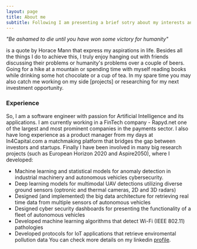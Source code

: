 ```yaml
---
layout: page
title: About me
subtitle: Following I am presenting a brief sotry about my interests and professional experience
---
```


*"Be ashamed to die until you have won some victory for humanity"*

is a quote by Horace Mann that express my aspirations in life. Besides all the things I do to achieve this, I truly enjoy hanging out with friends discussing their problems or humanity's problems over a couple of beers. Going for a hike at a mountain or spending time with myself reading books while drinking some hot chocolate or a cup of tea. In my spare time you may also catch me working on my side [projects] or researching for my next investment opportunity. 

### Experience
So, I am a software engineer with passion for Artificial Intelligence and its applications. I am currently working in a FinTech company - Rapyd.net one of the largest and most prominent companies in the payments sector. I also have long experience as a product manager from my days at In4Capital.com a matchmaking platform that bridges the gap between investors and startups. Finally I have been involved in many big research projects (such as European Horizon 2020 and Aspire2050), where I developed:

- Machine learning and statistical models for anomaly detection in industrial machinery and autonomous vehicles cybersecurity.
- Deep learning models for multimodal UAV detections utilizing diverse ground sensors (optronic and thermal cameras, 2D and 3D radars)
- Designed (and implemented) the big data architecture for retrieving real time data from multiple sensors of autonomous vehicles
- Designed cyber security dashboards for presenting the functionality of a fleet of autonomous vehicles
- Developed machine learning algorithms that detect Wi-Fi (IEEE 802.11) pathologies
- Developed protocols for IoT applications that retrieve enviromental pollution data
You can check more details on my linkedin [profile](https://www.linkedin.com/in/nikossakellariou/).

